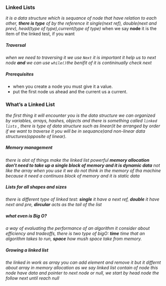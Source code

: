 ### Linked Lists
*it is a data structure which is sequance of node that have relation to each other, **there is type** of by the reference it single(next ref), double(next and prev), head(type of type),current(type of type)*
when we say **node** it is the item of the linked test, if you want 
##### Traversal
*when we need to traversing it we use `Next` it is important it help us to next node **and** we can use `while()`the benifit of it is contininually check next* 
##### Prerequisites
- when you create a node you must give it a value.
- put the first node us ahead and the current us a current.
### What’s a Linked List
*the first thing it will encounter you is the data structure we can organized by variables, arrays, hashes, objects and there is something called `linked lists` , there is type of data structure such as linear(it be arranged by order if we want to traverse it you will be in sequance)and non-linear data structures(opposite of linear).*
##### Memory management
*there is alot of things make the linked list powerful **memory allocation don’t need to take up a single block of memory and it is dynamic data** not like the array when you use it we do not think in the memory of tha machine because it need a continuos block of memory and it is static data*
##### Lists for all shapes and sizes
*there is different type of linked test: **single** it have a next ref, **double** it have next and pre, **dircular** acts as the tail of the list*
##### what even is Big O?
*a way of evaluating the performance of an algorithm it consider about efficiency and tradeoffs, there is two type of bigO: **time** time that an algorithm takes to run, **space** how mush space take from memory.*
##### Growing a linked list
*the linked in work as array you can add element and remove it but it differnt about array in memory allocation as we say linked list contain of node this node have data and pointer to next node or null, we start by head node the follow next until reach null*



